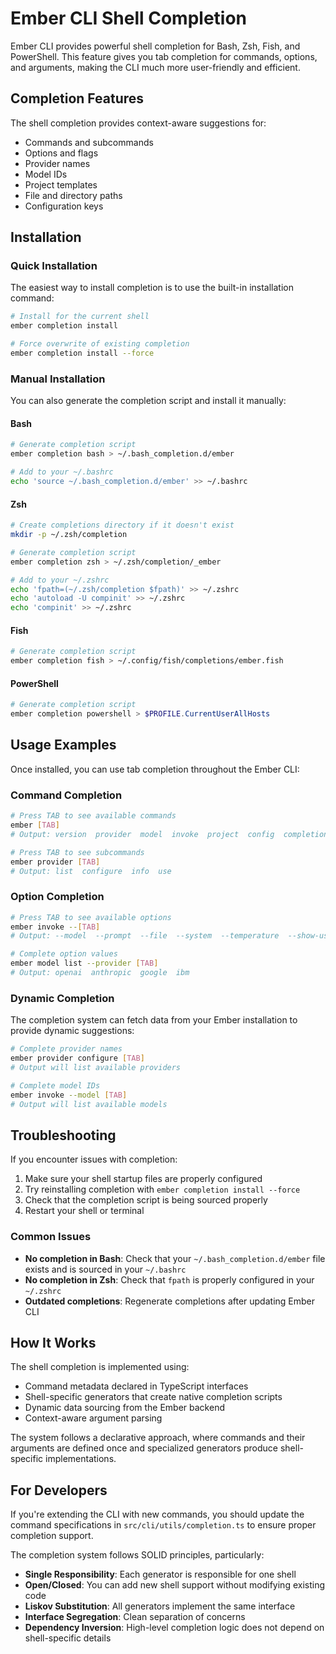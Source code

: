# Ember CLI Shell Completion

Ember CLI provides powerful shell completion for Bash, Zsh, Fish, and PowerShell. This feature gives you tab completion for commands, options, and arguments, making the CLI much more user-friendly and efficient.

## Completion Features

The shell completion provides context-aware suggestions for:

- Commands and subcommands
- Options and flags
- Provider names
- Model IDs
- Project templates
- File and directory paths
- Configuration keys

## Installation

### Quick Installation

The easiest way to install completion is to use the built-in installation command:

```bash
# Install for the current shell
ember completion install

# Force overwrite of existing completion
ember completion install --force
```

### Manual Installation

You can also generate the completion script and install it manually:

#### Bash

```bash
# Generate completion script
ember completion bash > ~/.bash_completion.d/ember

# Add to your ~/.bashrc
echo 'source ~/.bash_completion.d/ember' >> ~/.bashrc
```

#### Zsh

```bash
# Create completions directory if it doesn't exist
mkdir -p ~/.zsh/completion

# Generate completion script
ember completion zsh > ~/.zsh/completion/_ember

# Add to your ~/.zshrc
echo 'fpath=(~/.zsh/completion $fpath)' >> ~/.zshrc
echo 'autoload -U compinit' >> ~/.zshrc
echo 'compinit' >> ~/.zshrc
```

#### Fish

```bash
# Generate completion script
ember completion fish > ~/.config/fish/completions/ember.fish
```

#### PowerShell

```powershell
# Generate completion script
ember completion powershell > $PROFILE.CurrentUserAllHosts
```

## Usage Examples

Once installed, you can use tab completion throughout the Ember CLI:

### Command Completion

```bash
# Press TAB to see available commands
ember [TAB]
# Output: version  provider  model  invoke  project  config  completion

# Press TAB to see subcommands
ember provider [TAB]
# Output: list  configure  info  use
```

### Option Completion

```bash
# Press TAB to see available options
ember invoke --[TAB]
# Output: --model  --prompt  --file  --system  --temperature  --show-usage  --output  --raw  --stream

# Complete option values
ember model list --provider [TAB]
# Output: openai  anthropic  google  ibm
```

### Dynamic Completion

The completion system can fetch data from your Ember installation to provide dynamic suggestions:

```bash
# Complete provider names
ember provider configure [TAB]
# Output will list available providers

# Complete model IDs
ember invoke --model [TAB]
# Output will list available models
```

## Troubleshooting

If you encounter issues with completion:

1. Make sure your shell startup files are properly configured
2. Try reinstalling completion with `ember completion install --force`
3. Check that the completion script is being sourced properly
4. Restart your shell or terminal

### Common Issues

- **No completion in Bash**: Check that your `~/.bash_completion.d/ember` file exists and is sourced in your `~/.bashrc`
- **No completion in Zsh**: Check that `fpath` is properly configured in your `~/.zshrc`
- **Outdated completions**: Regenerate completions after updating Ember CLI

## How It Works

The shell completion is implemented using:

- Command metadata declared in TypeScript interfaces
- Shell-specific generators that create native completion scripts
- Dynamic data sourcing from the Ember backend
- Context-aware argument parsing

The system follows a declarative approach, where commands and their arguments are defined once and specialized generators produce shell-specific implementations.

## For Developers

If you're extending the CLI with new commands, you should update the command specifications in `src/cli/utils/completion.ts` to ensure proper completion support.

The completion system follows SOLID principles, particularly:

- **Single Responsibility**: Each generator is responsible for one shell
- **Open/Closed**: You can add new shell support without modifying existing code
- **Liskov Substitution**: All generators implement the same interface
- **Interface Segregation**: Clean separation of concerns
- **Dependency Inversion**: High-level completion logic does not depend on shell-specific details